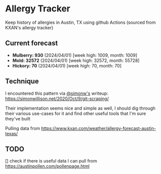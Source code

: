 # Allergy Tracker

Keep history of allergies in Austin, TX using github Actions (sourced from KXAN's allergy tracker)

## Current forecast
<!-- INJECT FORECAST -->
- **Mulberry: 930** (2024/04/01)  [week high: 1009, month: 1009]
- **Mold: 32572** (2024/04/01)  [week high: 32572, month: 55728]
- **Hickory: 70** (2024/04/01)  [week high: 70, month: 70]
<!-- END INJECT FORECAST -->

## Technique

I encountered this pattern via [@simonw's](https://github.com/simonw) writeup: https://simonwillison.net/2020/Oct/9/git-scraping/

Their implementation seems nice and simple as well, I should dig through their various use-cases for it and find other useful tools that I'm sure they've built

Pulling data from https://www.kxan.com/weather/allergy-forecast-austin-texas/

## TODO

[] check if there is useful data I can pull from https://austinpollen.com/pollenpage.html

